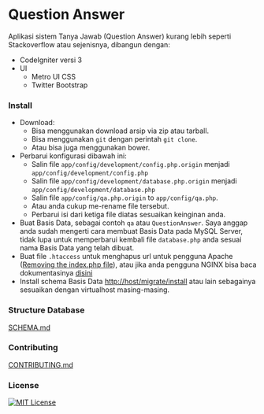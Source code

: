 # Question Answer

Aplikasi sistem Tanya Jawab (Question Answer) kurang lebih seperti Stackoverflow atau sejenisnya, dibangun dengan:

- CodeIgniter versi 3
- UI
    - Metro UI CSS
    - Twitter Bootstrap

### Install
- Download:
    - Bisa menggunakan download arsip via zip atau tarball.
    - Bisa menggunakan `git` dengan perintah `git clone`.
    - Atau bisa juga menggunakan bower.
- Perbarui konfigurasi dibawah ini:
    - Salin file
    `app/config/development/config.php.origin` menjadi `app/config/development/config.php`
    - Salin file
    `app/config/development/database.php.origin` menjadi `app/config/development/database.php`
    - Salin file
    `app/config/qa.php.origin` to `app/config/qa.php`.
    - Atau anda cukup me-rename file tersebut.
    - Perbarui isi dari ketiga file diatas sesuaikan keinginan anda.
- Buat Basis Data, sebagai contoh `qa` atau `QuestionAnswer`. Saya anggap anda sudah mengerti cara membuat Basis Data pada MySQL Server, tidak lupa untuk memperbarui kembali file `database.php` anda sesuai nama Basis Data yang telah dibuat.
- Buat file `.htaccess` untuk menghapus url untuk pengguna Apache ([Removing the index.php file](http://www.codeigniter.com/user_guide/general/urls.html#removing-the-index-php-file)), atau jika anda pengguna NGINX bisa baca dokumentasinya [disini](https://www.nginx.com/resources/wiki/start/topics/recipes/codeigniter/)
- Install schema Basis Data [http://host/migrate/install](http://host/migrate/install) atau lain sebagainya sesuaikan dengan virtualhost masing-masing.

### Structure Database
[SCHEMA.md](SCHEMA.md)

### Contributing
[CONTRIBUTING.md](CONTRIBUTING.md)

### License
[![MIT License](https://img.shields.io/dub/l/vibe-d.svg)](LICENSE)